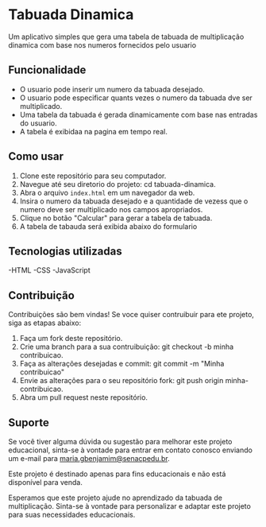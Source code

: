 # Tabuada Dinamica
Um aplicativo simples que gera uma tabela de tabuada de multiplicação dinamica com base nos numeros fornecidos pelo usuario

## Funcionalidade
- O usuario pode inserir um numero da tabuada desejado.
- O usuario pode especificar quants vezes o numero da tabuada dve ser multiplicado.
- Uma tabela da tabuada é gerada dinamicamente com base nas entradas do usuario.
- A tabela é exibidaa na pagina em tempo real.

## Como usar
1. Clone este repositório para seu computador.
2. Navegue até seu diretorio do projeto: cd tabuada-dinamica.
3. Abra o arquivo `index.html` em um navegador da web.
4. Insira o numero da tabuada desejado e a quantidade de vezess que o numero deve ser multiplicado nos campos apropriados.
5. Clique no botão "Calcular" para gerar a tabela de tabuada.
6. A tabela de tabauda será exibida abaixo do formulario

## Tecnologias utilizadas
-HTML
-CSS
-JavaScript

## Contribuição
Contribuições são bem vindas! Se voce quiser contruibuir para ete projeto, siga as etapas abaixo:
1. Faça um fork deste repositório.
2. Crie uma branch para a sua contruibuição: git checkout -b minha contribuicao.
3. Faça as alterações desejadas e commit: git commit -m "Minha contribuicao"
4. Envie as alterações para o seu repositório fork: git push origin minha-contribuicao.
5. Abra um pull request neste repositório.

## Suporte 
Se você tiver alguma dúvida ou sugestão para melhorar este projeto educacional, sinta-se à vontade para entrar em contato conosco enviando um e-mail para maria.gbenjamim@senacpedu.br.
 
Este projeto é destinado apenas para fins educacionais e não está disponível para venda.
 
Esperamos que este projeto ajude no aprendizado da tabuada de multiplicação. Sinta-se à vontade para personalizar e adaptar este projeto para suas necessidades educacionais.
